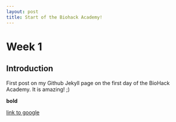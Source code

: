 ```yaml
---
layout: post
title: Start of the Biohack Academy!
---
```


# Week 1

## Introduction

First post on my Github Jekyll page on the first day of the BioHack Academy. It is amazing! ;)

**bold**

[link to google](www.google.com)
